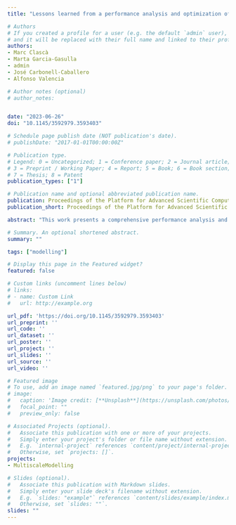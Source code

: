 ```yaml
---
title: "Lessons learned from a performance analysis and optimization of a multiscale cellular simulation"

# Authors
# If you created a profile for a user (e.g. the default `admin` user), write the username (folder name) here 
# and it will be replaced with their full name and linked to their profile.
authors:
- Marc Clascà
- Marta Garcia-Gasulla
- admin
- José Carbonell-Caballero
- Alfonso Valencia

# Author notes (optional)
# author_notes:


date: "2023-06-26"
doi: "10.1145/3592979.3593403"

# Schedule page publish date (NOT publication's date).
# publishDate: "2017-01-01T00:00:00Z"

# Publication type.
# Legend: 0 = Uncategorized; 1 = Conference paper; 2 = Journal article;
# 3 = Preprint / Working Paper; 4 = Report; 5 = Book; 6 = Book section;
# 7 = Thesis; 8 = Patent
publication_types: ["1"]

# Publication name and optional abbreviated publication name.
publication: Proceedings of the Platform for Advanced Scientific Computing Conference (PASC'23),  _pp. 1-10_, https://doi.org/10.1145/3592979.3593403
publication_short: Proceedings of the Platform for Advanced Scientific Computing Conference (PASC'23),  _pp. 1-10_, https://doi.org/10.1145/3592979.3593403

abstract: "This work presents a comprehensive performance analysis and optimization of a multiscale agent-based cellular simulation. The optimizations applied are guided by detailed performance analysis and include memory management, load balance, and a locality-aware parallelization. The outcome of this paper is not only the speedup of 2.4x achieved by the optimized version with respect to the original PhysiCell code, but also the lessons learned and best practices when developing parallel HPC codes to obtain efficient and highly performant applications, especially in the computational biology field."

# Summary. An optional shortened abstract.
summary: ""

tags: ["modelling"]

# Display this page in the Featured widget?
featured: false

# Custom links (uncomment lines below)
# links:
# - name: Custom Link
#   url: http://example.org

url_pdf: 'https://doi.org/10.1145/3592979.3593403'
url_preprint: ''
url_code: ''
url_dataset: ''
url_poster: ''
url_project: ''
url_slides: ''
url_source: ''
url_video: ''

# Featured image
# To use, add an image named `featured.jpg/png` to your page's folder. 
# image:
#   caption: 'Image credit: [**Unsplash**](https://unsplash.com/photos/pLCdAaMFLTE)'
#   focal_point: ""
#   preview_only: false

# Associated Projects (optional).
#   Associate this publication with one or more of your projects.
#   Simply enter your project's folder or file name without extension.
#   E.g. `internal-project` references `content/project/internal-project/index.md`.
#   Otherwise, set `projects: []`.
projects:
- MultiscaleModelling

# Slides (optional).
#   Associate this publication with Markdown slides.
#   Simply enter your slide deck's filename without extension.
#   E.g. `slides: "example"` references `content/slides/example/index.md`.
#   Otherwise, set `slides: ""`.
slides: ""
---
```


